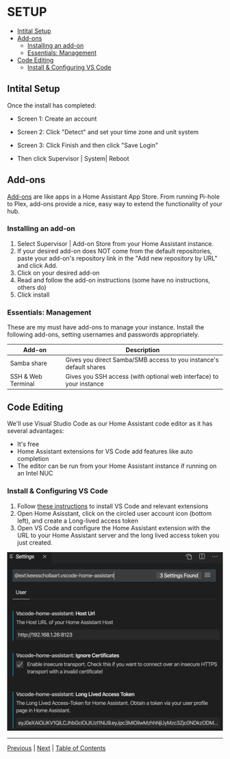 # SETUP

- [Intital Setup](#intital-setup)
- [Add-ons](#add-ons)
  - [Installing an add-on](#installing-an-add-on)
  - [Essentials: Management](#essentials-management)
- [Code Editing](#code-editing)
  - [Install & Configuring VS Code](#install--configuring-vs-code)

## Intital Setup
Once the install has completed:
- Screen 1: Create an account
- Screen 2: Click "Detect" and set your time zone and unit system
- Screen 3: Click Finish and then click "Save Login"

- Then click Supervisor | System| Reboot


## Add-ons

[Add-ons](https://www.home-assistant.io/addons/) are like apps in a Home Assistant App Store.  From running Pi-hole to Plex, add-ons provide a nice, easy way to extend the functionality of your hub.

### Installing an add-on

1. Select Supervisor | Add-on Store from your Home Assistant instance.
2. If your desired add-on does NOT come from the default repositories, paste your add-on's repository link in the "Add new repository by URL" and click Add.
3. Click on your desired add-on 
4. Read and follow the add-on instructions (some have no instructions, others do)
5. Click install


### Essentials: Management

These are my must have add-ons to manage your instance.  Install the following add-ons, setting usernames and passwords appropriately.

Add-on | Description
--|--
Samba share | Gives you direct Samba/SMB access to you instance's default shares
SSH & Web Terminal | Gives you SSH access (with optional web interface) to your instance

## Code Editing
We'll use Visual Studio Code as our Home Assistant code editor as it has several advantages:

- It's free
- Home Assistant extensions for VS Code add features like auto completion
- The editor can be run from your Home Assistant instance if running on an Intel NUC

### Install & Configuring VS Code

1. Follow [these instructions](https://github.com/SeanPM5/homeassistant-config/wiki/Editing-Home-Assistant-in-Visual-Studio-Code) to install VS Code and relevant extensions
2. Open Home Asisstant, click on the circled user account icon (bottom left), and create a Long-lived access token
3. Open VS Code and configure the Home Assistant extension with the URL to your Home Assistant server and the long lived access token you just created.

![HA Extension Settings](../images/vscode_ha.png)


***

[Previous](install-nuc.md) | [Next](gui.md) |
[Table of Contents](../README.md#table-of-contents)
